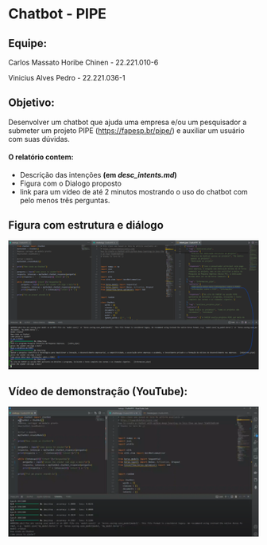 # Chatbot - PIPE

## Equipe:

Carlos Massato Horibe Chinen - 22.221.010-6

Vinicius Alves Pedro - 22.221.036-1

## Objetivo:

Desenvolver um chatbot que ajuda uma empresa e/ou um pesquisador a submeter um projeto PIPE (https://fapesp.br/pipe/) e auxiliar um usuário com suas dúvidas.

#### O relatório contem:

- Descrição das intenções **(em _desc_intents.md_)**
- Figura com o Dialogo proposto
- link para um vídeo de até 2 minutos mostrando o uso do chatbot com pelo menos três perguntas.

## Figura com estrutura e diálogo

![figura-dialogo](imagem-demo.png)

## Vídeo de demonstração (YouTube):

[![video-demo](placeholder-img-demo-chatbot.png)](https://youtu.be/I6kSvH6nz_0)
